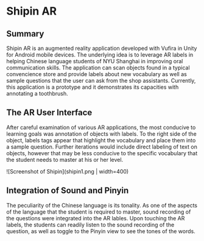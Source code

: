# Shipin AR

## Summary
Shipin AR is an augmented reality application developed with Vufira in Unity for Android mobile devices. The underlying idea is to leverage AR labels in helping Chinese language students of NYU Shanghai in improving oral communication skills. The application can scan objects found in a typical convencience store and provide labels about new vocabulary as well as sample questions that the user can ask from the shop assistants. Currently, this application is a prototype and it demonstrates its capacities with annotating a toothbrush.

## The AR User Interface
After careful examination of various AR applications, the most conducive to learning goals was annotation of objects with labels. To the right side of the object, labels tags appear that highlight the vocabulary and place them into a sample question. Further iterations would include direct labeling of text on objects, however that may be less conducive to the specific vocabulary that the student needs to master at his or her level.

![Screenshot of Shipin](shipin1.png | width=400)

## Integration of Sound and Pinyin
The peculiarity of the Chinese language is its tonality. As one of the aspects of the language that the student is required to master, sound recording of the questions were integrated into the AR lables. Upon touching the AR labels, the students can readily listen to the sound recording of the question, as well as toggle to the Pinyin view to see the tones of the words.

